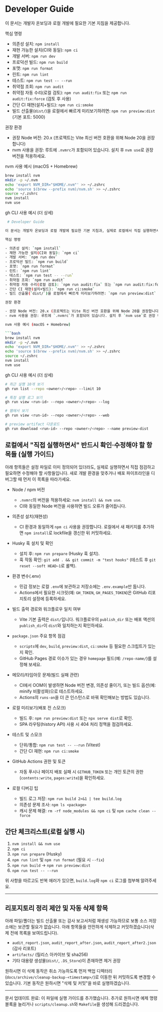 # Developer Guide

이 문서는 개발자 온보딩과 로컬 개발에 필요한 기본 지침을 제공합니다.

핵심 명령

- 의존성 설치: `npm install`
- 재현 가능한 설치(CI와 동일): `npm ci`
- 개발 서버: `npm run dev`
- 프로덕션 빌드: `npm run build`
- 포맷: `npm run format`
- 린트: `npm run lint`
- 테스트: `npm run test -- --run`
- 취약점 조회: `npm run audit`
- 취약점 자동 수리(로컬 검토): `npm run audit:fix` 또는 `npm run audit:fix:force` (검토 후 사용)
- 간단 CI 재현(설치+빌드): `npm run ci:smoke`
- 빌드 산출물(`dist/`)을 로컬에서 빠르게 미리보기하려면: `npm run preview:dist` (기본 포트: 5000)

권장 환경

- 권장 Node 버전: 20.x (프로젝트는 Vite 최신 버전 호환을 위해 Node 20을 권장합니다)
- nvm 사용을 권장: 루트에 `.nvmrc`가 포함되어 있습니다. 설치 후 `nvm use`로 권장 버전을 적용하세요.

nvm 사용 예시 (macOS + Homebrew)

```bash
brew install nvm
mkdir -p ~/.nvm
echo 'export NVM_DIR="$HOME/.nvm"' >> ~/.zshrc
echo 'source $(brew --prefix nvm)/nvm.sh' >> ~/.zshrc
source ~/.zshrc
nvm install
nvm use
```

gh CLI 사용 예시 (더 상세)

````bash
 # Developer Guide

이 문서는 개발자 온보딩과 로컬 개발에 필요한 기본 지침과, 실제로 로컬에서 직접 실행하면서 반드시 확인하고 수정해야 할 항목들을 정리합니다.

핵심 명령

- 의존성 설치: `npm install`
- 재현 가능한 설치(CI와 동일): `npm ci`
- 개발 서버: `npm run dev`
- 프로덕션 빌드: `npm run build`
- 포맷: `npm run format`
- 린트: `npm run lint`
- 테스트: `npm run test -- --run`
- 취약점 조회: `npm run audit`
- 취약점 자동 수리(로컬 검토): `npm run audit:fix` 또는 `npm run audit:fix:force`
- 간단 CI 재현(설치+빌드): `npm run ci:smoke`
- 빌드 산출물(`dist/`)을 로컬에서 빠르게 미리보기하려면: `npm run preview:dist` (기본 포트: 5000)

권장 환경

- 권장 Node 버전: 20.x (프로젝트는 Vite 최신 버전 호환을 위해 Node 20을 권장합니다)
- nvm 사용을 권장: 루트에 `.nvmrc`가 포함되어 있습니다. 설치 후 `nvm use`로 권장 버전을 적용하세요.

nvm 사용 예시 (macOS + Homebrew)

```bash
brew install nvm
mkdir -p ~/.nvm
echo 'export NVM_DIR="$HOME/.nvm"' >> ~/.zshrc
echo 'source $(brew --prefix nvm)/nvm.sh' >> ~/.zshrc
source ~/.zshrc
nvm install
nvm use
````

gh CLI 사용 예시 (더 상세)

```bash
# 최근 실행 10개 보기
gh run list --repo <owner>/<repo> --limit 10

# 특정 실행 로그 보기
gh run view <run-id> --repo <owner>/<repo> --log

# 웹에서 보기
gh run view <run-id> --repo <owner>/<repo> --web

# preview artifact 다운로드
gh run download <run-id> --repo <owner>/<repo> --name preview-dist
```

## 로컬에서 "직접 실행하면서" 반드시 확인·수정해야 할 항목들 (실행 가이드)

아래 항목들은 설정 파일로 이미 정의되어 있더라도, 실제로 실행하면서 직접 점검하고 필요하면 수정해야 할 사항들입니다. 새로 개발 환경을 맞추거나 배포 파이프라인을 디버그할 때 먼저 이 목록을 따라가세요.

- Node / npm 버전
  - `.nvmrc`의 버전을 적용하세요: `nvm install && nvm use`.
  - CI와 동일한 Node 버전을 사용하면 빌드 오류가 줄어듭니다.

- 의존성 설치(재현성)
  - CI 환경과 동일하게 `npm ci` 사용을 권장합니다. 로컬에서 새 패키지를 추가하면 `npm install`로 lockfile을 갱신한 뒤 커밋하세요.

- Husky 훅 설치 및 확인
  - 설치 후: `npm run prepare` (Husky 훅 설치).
  - 훅 작동 확인: `git add . && git commit -m "test hooks"` (테스트 후 `git reset --soft HEAD~1`로 롤백).

- 환경 변수(.env)
  - 민감 정보는 로컬 `.env`에 보관하고 저장소에는 `.env.example`만 둡니다.
  - Actions에서 필요한 시크릿(예: `GH_TOKEN`, `GH_PAGES_TOKEN`)은 GitHub 리포지토리 설정에 등록하세요.

- 빌드 출력 경로와 워크플로우 일치 여부
  - Vite 기본 출력은 `dist/`입니다. 워크플로우의 `publish_dir` 또는 배포 액션의 `publish_dir`이 `dist`와 일치하는지 확인하세요.

- `package.json` 주요 항목 점검
  - `scripts`에 `dev`, `build`, `preview:dist`, `ci:smoke` 등 필요한 스크립트가 있는지 확인.
  - GitHub Pages 경로 이슈가 있는 경우 `homepage` 필드(예: `/repo-name/`)를 설정해 보세요.

- 메모리/타임아웃 문제(빌드 실패 관련)
  - CI에서 OOM이 발생하면 Node 버전 변경, 의존성 줄이기, 또는 빌드 옵션(예: minify 비활성화)으로 테스트하세요.
  - Actions의 `runs-on`을 더 큰 인스턴스로 바꿔 확인해보는 방법도 있습니다.

- 로컬 미리보기(배포 전 스모크)
  - 빌드 후: `npm run preview:dist` 또는 `npx serve dist`로 확인.
  - SPA 라우팅(history API) 사용 시 404 처리 정책을 점검하세요.

- 테스트 및 스모크
  - 단위/통합: `npm run test -- --run` (Vitest)
  - 간단 CI 재현: `npm run ci:smoke`

- GitHub Actions 권한 및 토큰
  - 자동 푸시나 페이지 배포 실패 시 `GITHUB_TOKEN` 또는 개인 토큰의 권한(`contents:write`, `pages:write`)을 확인하세요.

- 로컬 디버깅 팁
  - 빌드 로그 저장: `npm run build 2>&1 | tee build.log`
  - 의존성 문제 조사: `npm ls <package>`
  - 캐시 문제 해결: `rm -rf node_modules && npm ci` 및 `npm cache clean --force`

## 간단 체크리스트(로컬 실행 시)

1. `nvm install && nvm use`
2. `npm ci`
3. `npm run prepare` (Husky)
4. `npm run lint` 및 `npm run format` (필요 시 `--fix`)
5. `npm run build` → `npm run preview:dist`
6. `npm run test -- --run`

위 사항을 따르고도 반복 에러가 있으면, `build.log`와 `npm ci` 로그를 첨부해 알려주세요.

---

## 리포지토리 정리 제안 및 자동 삭제 항목

아래 파일/폴더는 빌드 산출물 또는 감사 보고서처럼 재생성 가능하므로 보통 소스 저장소에는 보관할 필요가 없습니다. 아래 항목들을 안전하게 삭제하고 커밋하겠습니다(삭제 전에 목록을 보여드립니다).

- `audit_report.json`, `audit_report_after.json`, `audit_report_after2.json` (감사 리포트)
- `artifacts/` (릴리스 아카이브 및 sha256)
- 기타 대용량 생성물(`dist/`, `.DS_Store`)이 존재하면 제거 권장

원하시면 이 삭제 동작은 취소 가능하도록 먼저 백업 디렉터리(`docs/archive/cleanup-backup-<timestamp>/`)로 이동한 뒤 커밋하도록 변경할 수 있습니다. 기본 동작은 원하시면 "삭제 및 커밋"을 바로 실행하겠습니다.

---

문서 업데이트 완료: 이 파일에 실행 가이드를 추가했습니다. 추가로 원하시면 예제 명령 블록을 늘리거나 `scripts/cleanup.sh`와 `Makefile`을 생성해 드리겠습니다.

